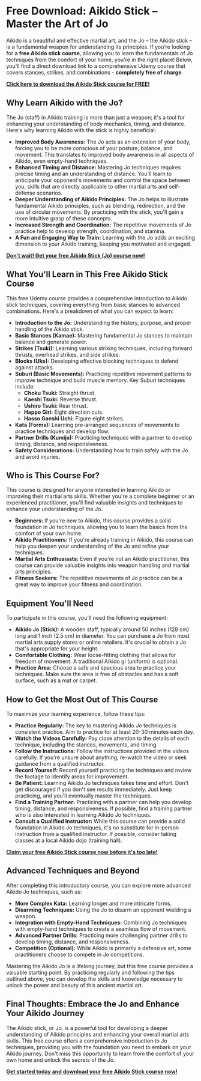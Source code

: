 # Free Download: Aikido Stick – Master the Art of Jo

Aikido is a beautiful and effective martial art, and the Jo – the Aikido stick – is a fundamental weapon for understanding its principles. If you’re looking for a **free Aikido stick course**, allowing you to learn the fundamentals of Jo techniques from the comfort of your home, you're in the right place! Below, you'll find a direct download link to a comprehensive Udemy course that covers stances, strikes, and combinations - **completely free of charge**.

[**Click here to download the Aikido Stick course for FREE!**](https://udemywork.com/aikido-stick)

## Why Learn Aikido with the Jo?

The Jo (staff) in Aikido training is more than just a weapon; it's a tool for enhancing your understanding of body mechanics, timing, and distance. Here's why learning Aikido with the stick is highly beneficial:

*   **Improved Body Awareness:** The Jo acts as an extension of your body, forcing you to be more conscious of your posture, balance, and movement. This translates to improved body awareness in all aspects of Aikido, even empty-hand techniques.
*   **Enhanced Timing and Distance:** Mastering Jo techniques requires precise timing and an understanding of distance. You'll learn to anticipate your opponent's movements and control the space between you, skills that are directly applicable to other martial arts and self-defense scenarios.
*   **Deeper Understanding of Aikido Principles:** The Jo helps to illustrate fundamental Aikido principles, such as blending, redirection, and the use of circular movements. By practicing with the stick, you'll gain a more intuitive grasp of these concepts.
*   **Increased Strength and Coordination:** The repetitive movements of Jo practice help to develop strength, coordination, and stamina.
*   **A Fun and Engaging Way to Train:** Learning with the Jo adds an exciting dimension to your Aikido training, keeping you motivated and engaged.

[**Don't wait! Get your free Aikido Stick (Jo) course now!**](https://udemywork.com/aikido-stick)

## What You'll Learn in This Free Aikido Stick Course

This free Udemy course provides a comprehensive introduction to Aikido stick techniques, covering everything from basic stances to advanced combinations. Here's a breakdown of what you can expect to learn:

*   **Introduction to the Jo:** Understanding the history, purpose, and proper handling of the Aikido stick.
*   **Basic Stances (Kamae):** Mastering fundamental Jo stances to maintain balance and generate power.
*   **Strikes (Tsuki):** Learning various striking techniques, including forward thrusts, overhead strikes, and side strikes.
*   **Blocks (Uke):** Developing effective blocking techniques to defend against attacks.
*   **Suburi (Basic Movements):** Practicing repetitive movement patterns to improve technique and build muscle memory. Key Suburi techniques include:
    *   **Choku Tsuki:** Straight thrust.
    *   **Kaeshi Tsuki:** Reverse thrust.
    *   **Ushiro Tsuki:** Rear thrust.
    *   **Happo Giri:** Eight direction cuts.
    *   **Hasso Gaeshi Uchi:** Figure eight strikes.
*   **Kata (Forms):** Learning pre-arranged sequences of movements to practice techniques and develop flow.
*   **Partner Drills (Kumijo):** Practicing techniques with a partner to develop timing, distance, and responsiveness.
*   **Safety Considerations:** Understanding how to train safely with the Jo and avoid injuries.

## Who is This Course For?

This course is designed for anyone interested in learning Aikido or improving their martial arts skills. Whether you're a complete beginner or an experienced practitioner, you'll find valuable insights and techniques to enhance your understanding of the Jo.

*   **Beginners:** If you're new to Aikido, this course provides a solid foundation in Jo techniques, allowing you to learn the basics from the comfort of your own home.
*   **Aikido Practitioners:** If you're already training in Aikido, this course can help you deepen your understanding of the Jo and refine your techniques.
*   **Martial Arts Enthusiasts:** Even if you're not an Aikido practitioner, this course can provide valuable insights into weapon handling and martial arts principles.
*   **Fitness Seekers:** The repetitive movements of Jo practice can be a great way to improve your fitness and coordination.

## Equipment You'll Need

To participate in this course, you'll need the following equipment:

*   **Aikido Jo (Stick):** A wooden staff, typically around 50 inches (128 cm) long and 1 inch (2.5 cm) in diameter. You can purchase a Jo from most martial arts supply stores or online retailers. It's crucial to obtain a Jo that's appropriate for your height.
*   **Comfortable Clothing:** Wear loose-fitting clothing that allows for freedom of movement. A traditional Aikido gi (uniform) is optional.
*   **Practice Area:** Choose a safe and spacious area to practice your techniques. Make sure the area is free of obstacles and has a soft surface, such as a mat or carpet.

## How to Get the Most Out of This Course

To maximize your learning experience, follow these tips:

*   **Practice Regularly:** The key to mastering Aikido Jo techniques is consistent practice. Aim to practice for at least 20-30 minutes each day.
*   **Watch the Videos Carefully:** Pay close attention to the details of each technique, including the stances, movements, and timing.
*   **Follow the Instructions:** Follow the instructions provided in the videos carefully. If you're unsure about anything, re-watch the video or seek guidance from a qualified instructor.
*   **Record Yourself:** Record yourself practicing the techniques and review the footage to identify areas for improvement.
*   **Be Patient:** Learning Aikido Jo techniques takes time and effort. Don't get discouraged if you don't see results immediately. Just keep practicing, and you'll eventually master the techniques.
*   **Find a Training Partner:** Practicing with a partner can help you develop timing, distance, and responsiveness. If possible, find a training partner who is also interested in learning Aikido Jo techniques.
*   **Consult a Qualified Instructor:** While this course can provide a solid foundation in Aikido Jo techniques, it's no substitute for in-person instruction from a qualified instructor. If possible, consider taking classes at a local Aikido dojo (training hall).

[**Claim your free Aikido Stick course now before it's too late!**](https://udemywork.com/aikido-stick)

## Advanced Techniques and Beyond

After completing this introductory course, you can explore more advanced Aikido Jo techniques, such as:

*   **More Complex Kata:** Learning longer and more intricate forms.
*   **Disarming Techniques:** Using the Jo to disarm an opponent wielding a weapon.
*   **Integration with Empty-Hand Techniques:** Combining Jo techniques with empty-hand techniques to create a seamless flow of movement.
*   **Advanced Partner Drills:** Practicing more challenging partner drills to develop timing, distance, and responsiveness.
*   **Competition (Optional):** While Aikido is primarily a defensive art, some practitioners choose to compete in Jo competitions.

Mastering the Aikido Jo is a lifelong journey, but this free course provides a valuable starting point. By practicing regularly and following the tips outlined above, you can develop the skills and knowledge necessary to unlock the power and beauty of this ancient martial art.

## Final Thoughts: Embrace the Jo and Enhance Your Aikido Journey

The Aikido stick, or Jo, is a powerful tool for developing a deeper understanding of Aikido principles and enhancing your overall martial arts skills. This free course offers a comprehensive introduction to Jo techniques, providing you with the foundation you need to embark on your Aikido journey. Don't miss this opportunity to learn from the comfort of your own home and unlock the secrets of the Jo.

[**Get started today and download your free Aikido Stick course now!**](https://udemywork.com/aikido-stick)
